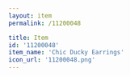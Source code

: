 ```yaml
---
layout: item
permalink: /11200048

title: Item
id: '11200048'
item_name: 'Chic Ducky Earrings'
icon_url: '11200048.png'
---
```

